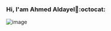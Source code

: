 ### Hi, I'am Ahmed Aldayel👋:octocat:

<!--
**Ahmed-Aldayel/Ahmed-Aldayel** is a ✨ _special_ ✨ repository because its `README.md` (this file) appears on your GitHub profile.

- 🔭 I’m Comuter Student at KSU 
- 🌱 I’m currently learning Data visulizaton
- ⚡ Fun fact: I:heart::coffee: 
-->
![image](dino.gif)
